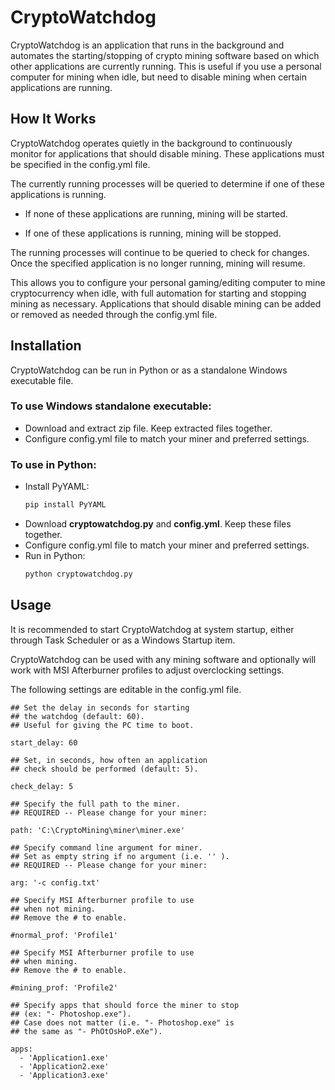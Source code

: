 # CryptoWatchdog

CryptoWatchdog is an application that runs in the background and automates the starting/stopping of crypto mining software based on which other applications are currently running. This is useful if you use a personal computer for mining when idle, but need to disable mining when certain applications are running.

## How It Works

CryptoWatchdog operates quietly in the background to continuously monitor for applications that should disable mining. These applications must be specified in the config.yml file.

The currently running processes will be queried to determine if one of these applications is running.

* If none of these applications are running, mining will be started.

* If one of these applications is running, mining will be stopped.

The running processes will continue to be queried to check for changes. Once the specified application is no longer running, mining will resume.

This allows you to configure your personal gaming/editing computer to mine cryptocurrency when idle, with full automation for starting and stopping mining as necessary. Applications that should disable mining can be added or removed as needed through the config.yml file.

## Installation
CryptoWatchdog can be run in Python or as a standalone Windows executable file.

### To use Windows standalone executable:
- Download and extract zip file. Keep extracted files together.
- Configure config.yml file to match your miner and preferred settings.


### To use in Python:
- Install PyYAML:
    ```bash
    pip install PyYAML
    ```
- Download **cryptowatchdog.py** and **config.yml**. Keep these files together.
- Configure config.yml file to match your miner and preferred settings.
- Run in Python:
    ```bash
    python cryptowatchdog.py
    ```


## Usage

It is recommended to start CryptoWatchdog at system startup, either through Task Scheduler or as a Windows Startup item.

CryptoWatchdog can be used with any mining software and optionally will work with MSI Afterburner profiles to adjust overclocking settings.

The following settings are editable in the config.yml file.

```
## Set the delay in seconds for starting
## the watchdog (default: 60).
## Useful for giving the PC time to boot.

start_delay: 60

## Set, in seconds, how often an application
## check should be performed (default: 5).

check_delay: 5

## Specify the full path to the miner.
## REQUIRED -- Please change for your miner:

path: 'C:\CryptoMining\miner\miner.exe'

## Specify command line argument for miner.
## Set as empty string if no argument (i.e. '' ).
## REQUIRED -- Please change for your miner:

arg: '-c config.txt'

## Specify MSI Afterburner profile to use
## when not mining.
## Remove the # to enable.

#normal_prof: 'Profile1'

## Specify MSI Afterburner profile to use
## when mining.
## Remove the # to enable.

#mining_prof: 'Profile2'

## Specify apps that should force the miner to stop
## (ex: "- Photoshop.exe").
## Case does not matter (i.e. "- Photoshop.exe" is
## the same as "- PhOtOsHoP.eXe").

apps:
  - 'Application1.exe'
  - 'Application2.exe'
  - 'Application3.exe'
```